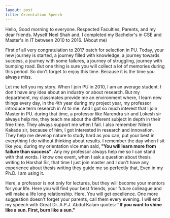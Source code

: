 ```yaml
---
layout: post
title: Orientation Speech
---
```


Hello, Good morning to everyone. Respected Faculties, Parents, and my dear friends. Myself Neel Shah and, I completed my Bachelor's in CSE and Master's in IT between 2010 to 2016. (About me) 

First of all very congratulation to 2017 batch for selection in PU.  Today, your new journey is started, a journey filled with knowledge, a journey towards success, a journey with some failures, a journey of struggling, journey with bumping road. But one thing is sure you will collect a lot of memories during this period. So don't forget to enjoy this time. Because it is the time you always miss.

 Let me tell you my story.  When I join PU in 2010, I am an average student. I don't have any idea about an industry or about research. But my department, my classmates provide me an environment where, I learn new things every day, in the 4th year during my project year, my professor introduce term research in AI to me. And I got so much interest that I join Master in PU. during that time, a professor like Narendra sir and Lokesh sir always help me, they teach me about the different subject in depth in their free time. They always support me when I fail. I also remember Nilesh Kakade sir, because of him, I got interested in research and innovation. They help me develop nature to study hard as you can, put your best in everything I do without thinking about results. I remember the day when I sit like you, during my orientation vice man said, **"You will learn more from failure than success"**. Any my professor always help me so I can stand with that words. I know one event, when I ask a question about thesis writing to Harshal Sir, that time I just join master and I don't have any experience about thesis writing they guide me so perfectly that, Even in my Ph.D. I am using it.
 
 Here, a professor is not only for lectures, but they will become your mentors for your life. Here you will find your best friends, your future colleague and will make a life long relationship. Here, You will get excellence. One more suggestion doesn't forget your parents, call them every evening. I will end my speech with Great Dr. A.P.J. Abdul Kalam quotes: **"If you want to shine like a sun. First, burn like a sun."**